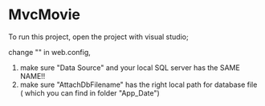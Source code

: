 # MvcMovie
To run this project, open the project with visual studio;

change "<connectionStrings>" in web.config,
1. make sure "Data Source" and your local SQL server has the SAME NAME!!
2. make sure "AttachDbFilename" has the right local path for database file ( which you can find in folder "App_Date")
